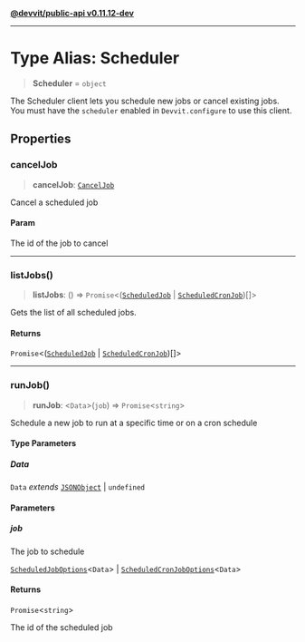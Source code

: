 [**@devvit/public-api v0.11.12-dev**](../README.md)

---

# Type Alias: Scheduler

> **Scheduler** = `object`

The Scheduler client lets you schedule new jobs or cancel existing jobs.
You must have the `scheduler` enabled in `Devvit.configure` to use this client.

## Properties

<a id="canceljob"></a>

### cancelJob

> **cancelJob**: [`CancelJob`](CancelJob.md)

Cancel a scheduled job

#### Param

The id of the job to cancel

---

<a id="listjobs"></a>

### listJobs()

> **listJobs**: () => `Promise`\<([`ScheduledJob`](ScheduledJob.md) \| [`ScheduledCronJob`](ScheduledCronJob.md))[]\>

Gets the list of all scheduled jobs.

#### Returns

`Promise`\<([`ScheduledJob`](ScheduledJob.md) \| [`ScheduledCronJob`](ScheduledCronJob.md))[]\>

---

<a id="runjob"></a>

### runJob()

> **runJob**: \<`Data`\>(`job`) => `Promise`\<`string`\>

Schedule a new job to run at a specific time or on a cron schedule

#### Type Parameters

##### Data

`Data` _extends_ [`JSONObject`](JSONObject.md) \| `undefined`

#### Parameters

##### job

The job to schedule

[`ScheduledJobOptions`](ScheduledJobOptions.md)\<`Data`\> | [`ScheduledCronJobOptions`](ScheduledCronJobOptions.md)\<`Data`\>

#### Returns

`Promise`\<`string`\>

The id of the scheduled job
